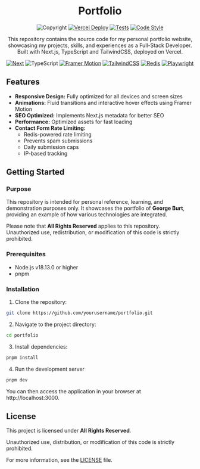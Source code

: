 <div align="center">
  <h1>Portfolio</h1>

![Copyright](https://img.shields.io/badge/©-All%20Rights%20Reserved-orange)
[![Vercel Deploy](https://deploy-badge.vercel.app/vercel/reactions-demo)](https://www.burtsoftwaresolutions.dev/)
[![Tests](https://github.com/georgeeburt/portfolio/actions/workflows/tests.yml/badge.svg)](https://github.com/georgeeburt/portfolio/actions/workflows/tests.yml)
[![Code Style](https://img.shields.io/badge/code%20style-prettier-%23FF69B4?style=flat&labelColor=gray)](https://github.com/prettier/prettier)

  <p>This repository contains the source code for my personal portfolio website, showcasing my projects, skills, and experiences as a Full-Stack Developer. Built with Next.js, TypeScript and TailwindCSS, deployed on Vercel.</p>

[![Next](https://img.shields.io/badge/next.js-000000?style=for-the-badge&logo=nextdotjs&logoColor=white)](https://nextjs.org/)
![TypeScript](https://img.shields.io/badge/TypeScript%20-%20%233178C6?style=for-the-badge&logo=typescript&logoColor=%23ffffff&link=https%3A%2F%2Fwww.typescriptlang.org%2F)
[![Framer Motion](https://img.shields.io/badge/Framer%20Motion-0055FF?style=for-the-badge&logo=framer&logoColor=white)](https://www.framer.com/motion/)
[![TailwindCSS](https://img.shields.io/badge/tailwindcss-%2338B2AC.svg?style=for-the-badge&logo=tailwind-css&logoColor=white)](https://tailwindcss.com/)
[![Redis](https://img.shields.io/badge/Redis-DC382D?style=for-the-badge&logo=redis&logoColor=white)](https://redis.io/)
[![Playwright](https://img.shields.io/badge/-playwright-%232EAD33?style=for-the-badge&logo=playwright&logoColor=white)](https://playwright.dev/)

</div>

## Features

- **Responsive Design:** Fully optimized for all devices and screen sizes
- **Animations:** Fluid transitions and interactive hover effects using Framer Motion
- **SEO Optimized:** Implements Next.js metadata for better SEO
- **Performance:** Optimized assets for fast loading
- **Contact Form Rate Limiting:**
  - Redis-powered rate limiting
  - Prevents spam submissions
  - Daily submission caps
  - IP-based tracking

## Getting Started

### Purpose

This repository is intended for personal reference, learning, and demonstration purposes only. It showcases the portfolio of **George Burt**, providing an example of how various technologies are integrated.

Please note that **All Rights Reserved** applies to this repository. Unauthorized use, redistribution, or modification of this code is strictly prohibited.

### Prerequisites

- Node.js v18.13.0 or higher
- pnpm

### Installation

1. Clone the repository:

```bash
git clone https://github.com/yourusername/portfolio.git
```

2. Navigate to the project directory:

```bash
cd portfolio
```

3. Install dependencies:

```bash
pnpm install
```

4. Run the development server

```bash
pnpm dev
```

You can then access the application in your browser at http://localhost:3000.

## License

This project is licensed under **All Rights Reserved**.

Unauthorized use, distribution, or modification of this code is strictly prohibited.

For more information, see the [LICENSE](./LICENSE) file.
